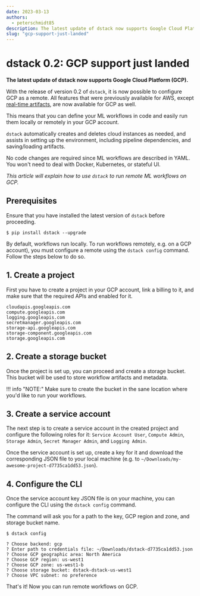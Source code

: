 ```yaml
---
date: 2023-03-13
authors: 
  - peterschmidt85
description: The latest update of dstack now supports Google Cloud Platform (GCP).
slug: "gcp-support-just-landed"
---
```


# dstack 0.2: GCP support just landed

__The latest update of dstack now supports Google Cloud Platform (GCP).__

With the release of version 0.2 of `dstack`, it is now possible to configure GCP as a remote. All features that were
previously available for AWS,
except [real-time artifacts](https://docs.dstack.ai/usage/artifacts/#real-time-artifacts), are now available for GCP as
well.

<!-- more -->

This means that you can define your ML workflows in code and easily run them locally or remotely in your GCP account.

`dstack` automatically creates and deletes cloud instances as needed, and assists in setting up the environment, including
pipeline dependencies, and saving/loading artifacts. 

No code changes are required since ML workflows are described in YAML. You won't need to deal with Docker, Kubernetes,
or stateful UI.

_This article will explain how to use `dstack` to run remote ML workflows on GCP._

## Prerequisites

Ensure that you have installed the latest version of `dstack` before proceeding.

<div class="termy">

```shell
$ pip install dstack --upgrade
```

</div>

By default, workflows run locally. To run workflows remotely, e.g. on a GCP account), you must configure a
remote using the `dstack config` command. Follow the steps below to do so.

## 1. Create a project

First you have to create a project in your GCP account, link a billing to it, and make sure that the required APIs and enabled for it.

```
cloudapis.googleapis.com
compute.googleapis.com 
logging.googleapis.com
secretmanager.googleapis.com
storage-api.googleapis.com
storage-component.googleapis.com 
storage.googleapis.com 
```

## 2. Create a storage bucket

Once the project is set up, you can proceed and create a storage bucket. This bucket
will be used to store workflow artifacts and metadata.

!!! info "NOTE:"
    Make sure to create the bucket in the sane location where you'd like to run your workflows.

## 3. Create a service account

The next step is to create a service account in the created project and configure the
following roles for it: `Service Account User`, `Compute Admin`, `Storage Admin`, `Secret Manager Admin`,
and `Logging Admin`.

Once the service account is set up, create a key for it and download the corresponding JSON file
to your local machine (e.g. to `~/Downloads/my-awesome-project-d7735ca1dd53.json`).

## 4. Configure the CLI

Once the service account key JSON file is on your machine, you can configure the CLI using the `dstack config` command.

The command will ask you for a path to the key, GCP region and zone, and storage bucket name.

<div class="termy">

```shell
$ dstack config

? Choose backend: gcp
? Enter path to credentials file: ~/Downloads/dstack-d7735ca1dd53.json
? Choose GCP geographic area: North America
? Choose GCP region: us-west1
? Choose GCP zone: us-west1-b
? Choose storage bucket: dstack-dstack-us-west1
? Choose VPC subnet: no preference
```

</div>

That's it! Now you can run remote workflows on GCP.